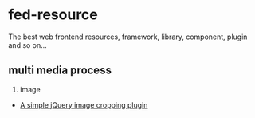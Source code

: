 # fed-resource
The best web frontend resources, framework, library, component,  plugin and so on...

## multi media process
1. image
  * [A simple jQuery image cropping plugin][1]








[1]: https://github.com/fengyuanchen/cropper
